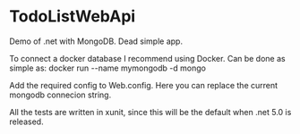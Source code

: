 # TodoListWebApi
Demo of .net with MongoDB. Dead simple app.


To connect a docker database I recommend using Docker.
Can be done as simple as: docker run --name mymongodb -d mongo

Add the required config to Web.config. Here you can replace the current mongodb connecion string.

All the tests are written in xunit, since this will be the default when .net 5.0 is released.
